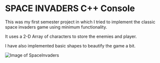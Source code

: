 # SPACE INVADERS C++ Console

This was my first semester project in which I tried to implement the classic space invaders game using minimum functionality. 

It uses a 2-D Array of characters to store the enemies and player. 

I have also implemented basic shapes to beautify the game a bit.

![Image of SpaceInvaders](https://github.com/ummarikram/SpaceInvaders/blob/master/DryRun.gif)

